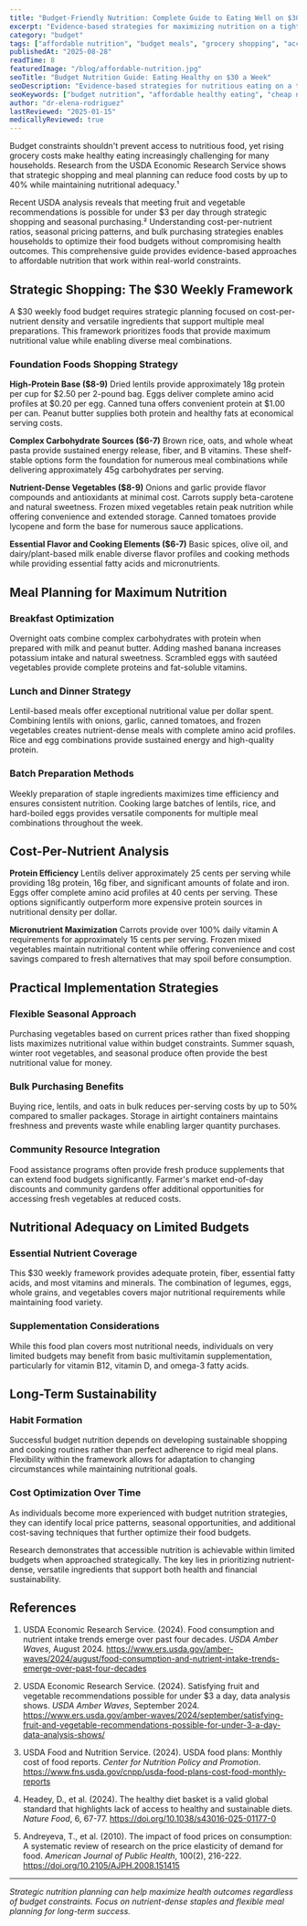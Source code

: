 ```yaml
---
title: "Budget-Friendly Nutrition: Complete Guide to Eating Well on $30 Weekly"
excerpt: "Evidence-based strategies for maximizing nutrition on a tight budget. Complete grocery lists, meal planning systems, and cost-effective nutrition solutions."
category: "budget"
tags: ["affordable nutrition", "budget meals", "grocery shopping", "accessible health", "practical tips"]
publishedAt: "2025-08-28"
readTime: 8
featuredImage: "/blog/affordable-nutrition.jpg"
seoTitle: "Budget Nutrition Guide: Eating Healthy on $30 a Week"
seoDescription: "Evidence-based strategies for nutritious eating on a tight budget. Complete grocery lists, meal ideas, and nutrition tips that work in the real world."
seoKeywords: ["budget nutrition", "affordable healthy eating", "cheap nutritious meals", "grocery budget tips", "accessible nutrition"]
author: "dr-elena-rodriguez"
lastReviewed: "2025-01-15"
medicallyReviewed: true
---
```


Budget constraints shouldn't prevent access to nutritious food, yet rising grocery costs make healthy eating increasingly challenging for many households. Research from the USDA Economic Research Service shows that strategic shopping and meal planning can reduce food costs by up to 40% while maintaining nutritional adequacy.¹

Recent USDA analysis reveals that meeting fruit and vegetable recommendations is possible for under $3 per day through strategic shopping and seasonal purchasing.² Understanding cost-per-nutrient ratios, seasonal pricing patterns, and bulk purchasing strategies enables households to optimize their food budgets without compromising health outcomes. This comprehensive guide provides evidence-based approaches to affordable nutrition that work within real-world constraints.

## Strategic Shopping: The $30 Weekly Framework

A $30 weekly food budget requires strategic planning focused on cost-per-nutrient density and versatile ingredients that support multiple meal preparations. This framework prioritizes foods that provide maximum nutritional value while enabling diverse meal combinations.

### Foundation Foods Shopping Strategy

**High-Protein Base ($8-9)**
Dried lentils provide approximately 18g protein per cup for $2.50 per 2-pound bag. Eggs deliver complete amino acid profiles at $0.20 per egg. Canned tuna offers convenient protein at $1.00 per can. Peanut butter supplies both protein and healthy fats at economical serving costs.

**Complex Carbohydrate Sources ($6-7)**
Brown rice, oats, and whole wheat pasta provide sustained energy release, fiber, and B vitamins. These shelf-stable options form the foundation for numerous meal combinations while delivering approximately 45g carbohydrates per serving.

**Nutrient-Dense Vegetables ($8-9)**
Onions and garlic provide flavor compounds and antioxidants at minimal cost. Carrots supply beta-carotene and natural sweetness. Frozen mixed vegetables retain peak nutrition while offering convenience and extended storage. Canned tomatoes provide lycopene and form the base for numerous sauce applications.

**Essential Flavor and Cooking Elements ($6-7)**
Basic spices, olive oil, and dairy/plant-based milk enable diverse flavor profiles and cooking methods while providing essential fatty acids and micronutrients.

## Meal Planning for Maximum Nutrition

### Breakfast Optimization
Overnight oats combine complex carbohydrates with protein when prepared with milk and peanut butter. Adding mashed banana increases potassium intake and natural sweetness. Scrambled eggs with sautéed vegetables provide complete proteins and fat-soluble vitamins.

### Lunch and Dinner Strategy
Lentil-based meals offer exceptional nutritional value per dollar spent. Combining lentils with onions, garlic, canned tomatoes, and frozen vegetables creates nutrient-dense meals with complete amino acid profiles. Rice and egg combinations provide sustained energy and high-quality protein.

### Batch Preparation Methods
Weekly preparation of staple ingredients maximizes time efficiency and ensures consistent nutrition. Cooking large batches of lentils, rice, and hard-boiled eggs provides versatile components for multiple meal combinations throughout the week.

## Cost-Per-Nutrient Analysis

**Protein Efficiency**
Lentils deliver approximately 25 cents per serving while providing 18g protein, 16g fiber, and significant amounts of folate and iron. Eggs offer complete amino acid profiles at 40 cents per serving. These options significantly outperform more expensive protein sources in nutritional density per dollar.

**Micronutrient Maximization**
Carrots provide over 100% daily vitamin A requirements for approximately 15 cents per serving. Frozen mixed vegetables maintain nutritional content while offering convenience and cost savings compared to fresh alternatives that may spoil before consumption.

## Practical Implementation Strategies

### Flexible Seasonal Approach
Purchasing vegetables based on current prices rather than fixed shopping lists maximizes nutritional value within budget constraints. Summer squash, winter root vegetables, and seasonal produce often provide the best nutritional value for money.

### Bulk Purchasing Benefits
Buying rice, lentils, and oats in bulk reduces per-serving costs by up to 50% compared to smaller packages. Storage in airtight containers maintains freshness and prevents waste while enabling larger quantity purchases.

### Community Resource Integration
Food assistance programs often provide fresh produce supplements that can extend food budgets significantly. Farmer's market end-of-day discounts and community gardens offer additional opportunities for accessing fresh vegetables at reduced costs.

## Nutritional Adequacy on Limited Budgets

### Essential Nutrient Coverage
This $30 weekly framework provides adequate protein, fiber, essential fatty acids, and most vitamins and minerals. The combination of legumes, eggs, whole grains, and vegetables covers major nutritional requirements while maintaining food variety.

### Supplementation Considerations
While this food plan covers most nutritional needs, individuals on very limited budgets may benefit from basic multivitamin supplementation, particularly for vitamin B12, vitamin D, and omega-3 fatty acids.

## Long-Term Sustainability

### Habit Formation
Successful budget nutrition depends on developing sustainable shopping and cooking routines rather than perfect adherence to rigid meal plans. Flexibility within the framework allows for adaptation to changing circumstances while maintaining nutritional goals.

### Cost Optimization Over Time
As individuals become more experienced with budget nutrition strategies, they can identify local price patterns, seasonal opportunities, and additional cost-saving techniques that further optimize their food budgets.

Research demonstrates that accessible nutrition is achievable within limited budgets when approached strategically. The key lies in prioritizing nutrient-dense, versatile ingredients that support both health and financial sustainability.

## References

1. USDA Economic Research Service. (2024). Food consumption and nutrient intake trends emerge over past four decades. *USDA Amber Waves*, August 2024. https://www.ers.usda.gov/amber-waves/2024/august/food-consumption-and-nutrient-intake-trends-emerge-over-past-four-decades

2. USDA Economic Research Service. (2024). Satisfying fruit and vegetable recommendations possible for under $3 a day, data analysis shows. *USDA Amber Waves*, September 2024. https://www.ers.usda.gov/amber-waves/2024/september/satisfying-fruit-and-vegetable-recommendations-possible-for-under-3-a-day-data-analysis-shows/

3. USDA Food and Nutrition Service. (2024). USDA food plans: Monthly cost of food reports. *Center for Nutrition Policy and Promotion*. https://www.fns.usda.gov/cnpp/usda-food-plans-cost-food-monthly-reports

4. Headey, D., et al. (2024). The healthy diet basket is a valid global standard that highlights lack of access to healthy and sustainable diets. *Nature Food*, 6, 67-77. https://doi.org/10.1038/s43016-025-01177-0

5. Andreyeva, T., et al. (2010). The impact of food prices on consumption: A systematic review of research on the price elasticity of demand for food. *American Journal of Public Health*, 100(2), 216-222. https://doi.org/10.2105/AJPH.2008.151415

---

*Strategic nutrition planning can help maximize health outcomes regardless of budget constraints. Focus on nutrient-dense staples and flexible meal planning for long-term success.*